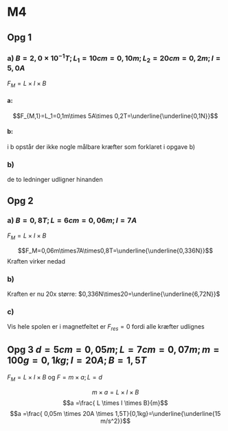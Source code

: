 # M4

## Opg 1
### a) $B=2,0\times10^{-1}T; L_1=10cm=0,10m; L_2=20cm=0,2m; I=5,0A$

$F_M=L\times I \times B$

#### a:
$$F_{M,1}=L_1=0,1m\times 5A\times 0,2T=\underline{\underline{0,1N}}$$
#### b:
i b opstår der ikke nogle målbare kræfter som forklaret i opgave b)

### b)
de to ledninger udligner hinanden

## Opg 2
### a) $B=0,8T; L=6cm=0,06m; I=7A$

$F_M=L\times I \times B$

$$F_M=0,06m\times7A\times0,8T=\underline{\underline{0,336N}}$$
Kraften virker nedad
### b)
Kraften er nu 20x større: $0,336N\times20=\underline{\underline{6,72N}}$

### c)
Vis hele spolen er i magnetfeltet er $F_{res}=0$ fordi alle kræfter udlignes
## Opg 3 $d=5cm=0,05m; L=7cm=0,07m; m=100g=0,1kg; I=20A; B=1,5T$
$F_M=L\times I \times B$ og $F=m\times a; L=d$

$$m\times a = L \times I \times B$$
$$a =\frac{ L \times I \times B}{m}$$$$
$$$$a =\frac{ 0,05m \times 20A \times 1,5T}{0,1kg}=\underline{\underline{15 m/s^2}}$$





